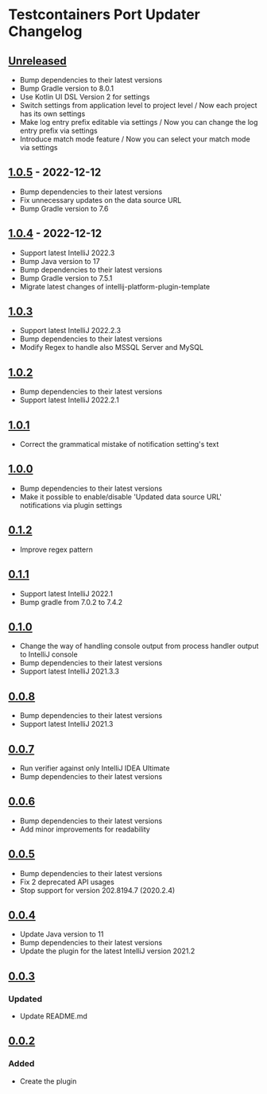 # Testcontainers Port Updater Changelog

## [Unreleased]
- Bump dependencies to their latest versions
- Bump Gradle version to 8.0.1
- Use Kotlin UI DSL Version 2 for settings
- Switch settings from application level to project level / Now each project has its own settings
- Make log entry prefix editable via settings / Now you can change the log entry prefix via settings
- Introduce match mode feature / Now you can select your match mode via settings

## [1.0.5] - 2022-12-12
- Bump dependencies to their latest versions
- Fix unnecessary updates on the data source URL
- Bump Gradle version to 7.6

## [1.0.4] - 2022-12-12
- Support latest IntelliJ 2022.3
- Bump Java version to 17
- Bump dependencies to their latest versions
- Bump Gradle version to 7.5.1
- Migrate latest changes of intellij-platform-plugin-template

## [1.0.3]
- Support latest IntelliJ 2022.2.3
- Bump dependencies to their latest versions
- Modify Regex to handle also MSSQL Server and MySQL

## [1.0.2]
- Bump dependencies to their latest versions
- Support latest IntelliJ 2022.2.1

## [1.0.1]
- Correct the grammatical mistake of notification setting's text

## [1.0.0]
- Bump dependencies to their latest versions
- Make it possible to enable/disable 'Updated data source URL' notifications via plugin settings

## [0.1.2]
- Improve regex pattern

## [0.1.1]
- Support latest IntelliJ 2022.1
- Bump gradle from 7.0.2 to 7.4.2

## [0.1.0]
- Change the way of handling console output from process handler output to IntelliJ console
- Bump dependencies to their latest versions
- Support latest IntelliJ 2021.3.3

## [0.0.8]
- Bump dependencies to their latest versions
- Support latest IntelliJ 2021.3

## [0.0.7]
- Run verifier against only IntelliJ IDEA Ultimate
- Bump dependencies to their latest versions

## [0.0.6]
- Bump dependencies to their latest versions
- Add minor improvements for readability

## [0.0.5]
- Bump dependencies to their latest versions
- Fix 2 deprecated API usages
- Stop support for version 202.8194.7 (2020.2.4)

## [0.0.4]
- Update Java version to 11
- Bump dependencies to their latest versions
- Update the plugin for the latest IntelliJ version 2021.2

## [0.0.3]

### Updated
- Update README.md

## [0.0.2]

### Added
- Create the plugin

[Unreleased]: null/compare/v1.0.5...HEAD
[1.0.5]: null/compare/v1.0.4...v1.0.5
[1.0.4]: null/compare/v1.0.3...v1.0.4
[1.0.3]: null/compare/v1.0.2...v1.0.3
[1.0.2]: null/compare/v1.0.1...v1.0.2
[1.0.1]: null/compare/v1.0.0...v1.0.1
[1.0.0]: null/compare/v0.1.2...v1.0.0
[0.1.2]: null/compare/v0.1.1...v0.1.2
[0.1.1]: null/compare/v0.1.0...v0.1.1
[0.1.0]: null/compare/v0.0.8...v0.1.0
[0.0.8]: null/compare/v0.0.7...v0.0.8
[0.0.7]: null/compare/v0.0.6...v0.0.7
[0.0.6]: null/compare/v0.0.5...v0.0.6
[0.0.5]: null/compare/v0.0.4...v0.0.5
[0.0.4]: null/compare/v0.0.3...v0.0.4
[0.0.3]: null/compare/v0.0.2...v0.0.3
[0.0.2]: null/commits/v0.0.2
